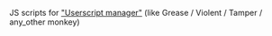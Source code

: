JS scripts for <a href="https://en.wikipedia.org/wiki/Userscript_manager">"Userscript manager"</a> (like Grease / Violent / Tamper / any_other monkey)
